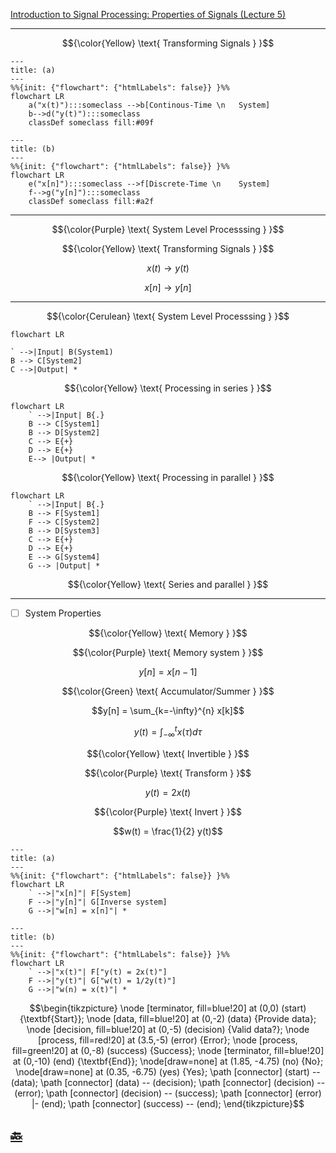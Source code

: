 [Introduction to Signal Processing: Properties of Signals (Lecture 5)](https://youtu.be/Gw8eE93OyUY)

---

```math
{\color{Yellow} \text{ Transforming Signals } }
```


```mermaid
---
title: (a)
---
%%{init: {"flowchart": {"htmlLabels": false}} }%%
flowchart LR
    a("x(t)"):::someclass -->b[Continous-Time \n   System]
    b-->d("y(t)"):::someclass
    classDef someclass fill:#09f
```

```mermaid
---
title: (b)
---
%%{init: {"flowchart": {"htmlLabels": false}} }%%
flowchart LR
    e("x[n]"):::someclass -->f[Discrete-Time \n    System]
    f-->g("y[n]"):::someclass
    classDef someclass fill:#a2f
```

---

```math
{\color{Purple} \text{ System Level Processsing } }
```

```math
{\color{Yellow} \text{ Transforming Signals } }
```

```math
x(t) \to y(t)
```

```math
x[n] \to y[n]
```

---

```math
{\color{Cerulean} \text{ System Level Processsing } }
```

```mermaid
flowchart LR

` -->|Input| B(System1)
B --> C[System2]
C -->|Output| *
```

```math
{\color{Yellow} \text{ Processing in series } }
```

```mermaid
flowchart LR
    ` -->|Input| B{.}
    B --> C[System1]
    B --> D[System2]
    C --> E{+}
    D --> E{+}
    E--> |Output| *
```

```math
{\color{Yellow} \text{ Processing in parallel } }
```

```mermaid
flowchart LR
    ` -->|Input| B{.}
    B --> F[System1]
    F --> C[System2]
    B --> D[System3]
    C --> E{+}
    D --> E{+}
    E --> G[System4]
    G --> |Output| *
```

```math
{\color{Yellow} \text{ Series and parallel } }
```

---

- [ ] System Properties

```math
{\color{Yellow} \text{ Memory } }
```

```math
{\color{Purple} \text{ Memory system } }
```

```math
y[n] = x[n - 1]
```

```math
{\color{Green} \text{ Accumulator/Summer } }
```


```math
y[n] = \sum_{k=-\infty}^{n} x[k]
```

```math
y(t) = \int_{-\infty}^{t} x(\tau)d\tau
```

```math
{\color{Yellow} \text{ Invertible } }
```

```math
{\color{Purple} \text{ Transform } }
```

```math
y(t) = 2x(t)
```

```math
{\color{Purple} \text{ Invert } }
```

```math
w(t) = \frac{1}{2} y(t)
```

```mermaid
---
title: (a)
---
%%{init: {"flowchart": {"htmlLabels": false}} }%%
flowchart LR
    ` -->|"x[n]"| F[System]
    F -->|"y[n]"| G[Inverse system]
    G -->|"w[n] = x[n]"| *
```

```mermaid
---
title: (b)
---
%%{init: {"flowchart": {"htmlLabels": false}} }%%
flowchart LR
    ` -->|"x(t)"| F["y(t) = 2x(t)"]
    F -->|"y(t)"| G["w(t) = 1/2y(t)"]
    G -->|"w(n) = x(t)"| *
```

```math
\begin{tikzpicture}
\node [terminator, fill=blue!20] at (0,0) (start) {\textbf{Start}};
\node [data, fill=blue!20] at (0,-2) (data) {Provide data};
\node [decision, fill=blue!20] at (0,-5) (decision) {Valid data?};
\node [process, fill=red!20] at (3.5,-5) (error) {Error};
\node [process, fill=green!20] at (0,-8) (success) {Success};
\node [terminator, fill=blue!20] at (0,-10) (end) {\textbf{End}};
\node[draw=none] at (1.85, -4.75) (no) {No};
\node[draw=none] at (0.35, -6.75) (yes) {Yes};
\path [connector] (start) -- (data);
\path [connector] (data) -- (decision);
\path [connector] (decision) -- (error);
\path [connector] (decision) -- (success);
\path [connector] (error) |- (end);
\path [connector] (success) -- (end);
\end{tikzpicture}
```




## [:back: ](../#round_pushpin-signal-processing-an-introduction)

